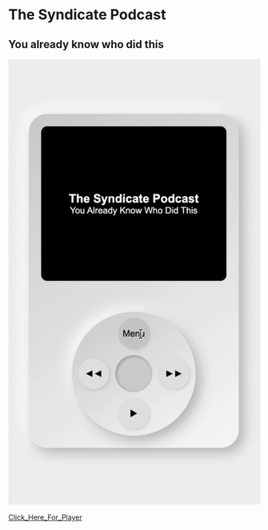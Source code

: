 # The Syndicate Podcast
## You already know who did this

![The_Syndicate_Podcast_Player](https://github.com/unicornlaunching/thesyndicatepodcast/blob/main/The_Syndicate_Podcast_Thumbnail.gif?raw=true)

[Click_Here_For_Player](https://codepen.io/unicornlaunching/full/NWQrGEz)
